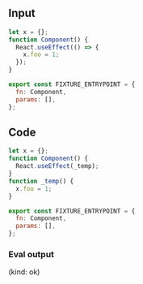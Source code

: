 
## Input

```javascript
let x = {};
function Component() {
  React.useEffect(() => {
    x.foo = 1;
  });
}

export const FIXTURE_ENTRYPOINT = {
  fn: Component,
  params: [],
};

```

## Code

```javascript
let x = {};
function Component() {
  React.useEffect(_temp);
}
function _temp() {
  x.foo = 1;
}

export const FIXTURE_ENTRYPOINT = {
  fn: Component,
  params: [],
};

```
      
### Eval output
(kind: ok) 